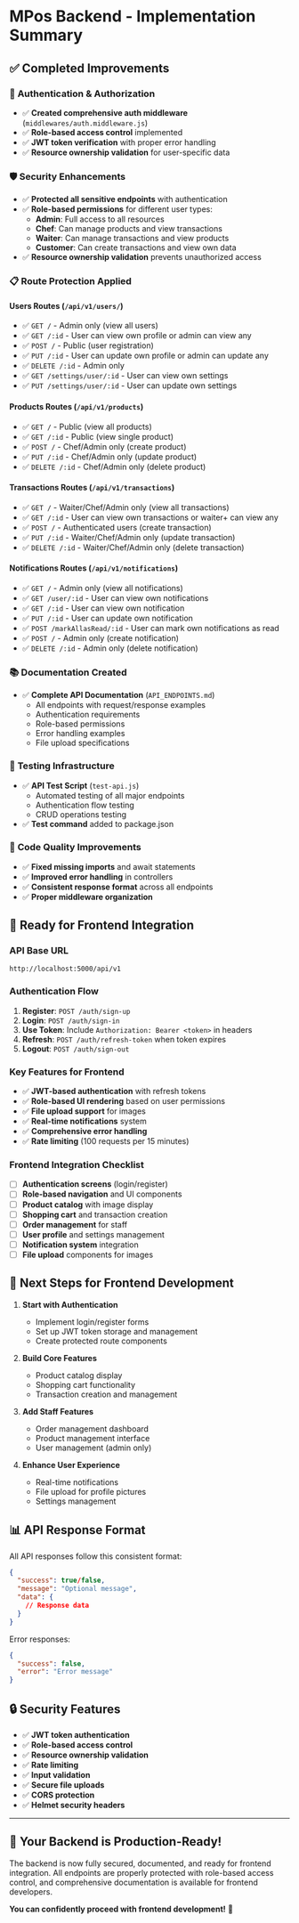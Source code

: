 # MPos Backend - Implementation Summary

## ✅ **Completed Improvements**

### 🔐 **Authentication & Authorization**
- ✅ **Created comprehensive auth middleware** (`middlewares/auth.middleware.js`)
- ✅ **Role-based access control** implemented
- ✅ **JWT token verification** with proper error handling
- ✅ **Resource ownership validation** for user-specific data

### 🛡️ **Security Enhancements**
- ✅ **Protected all sensitive endpoints** with authentication
- ✅ **Role-based permissions** for different user types:
  - **Admin**: Full access to all resources
  - **Chef**: Can manage products and view transactions
  - **Waiter**: Can manage transactions and view products
  - **Customer**: Can create transactions and view own data
- ✅ **Resource ownership validation** prevents unauthorized access

### 📋 **Route Protection Applied**

#### **Users Routes** (`/api/v1/users/`)
- ✅ `GET /` - Admin only (view all users)
- ✅ `GET /:id` - User can view own profile or admin can view any
- ✅ `POST /` - Public (user registration)
- ✅ `PUT /:id` - User can update own profile or admin can update any
- ✅ `DELETE /:id` - Admin only
- ✅ `GET /settings/user/:id` - User can view own settings
- ✅ `PUT /settings/user/:id` - User can update own settings

#### **Products Routes** (`/api/v1/products`)
- ✅ `GET /` - Public (view all products)
- ✅ `GET /:id` - Public (view single product)
- ✅ `POST /` - Chef/Admin only (create product)
- ✅ `PUT /:id` - Chef/Admin only (update product)
- ✅ `DELETE /:id` - Chef/Admin only (delete product)

#### **Transactions Routes** (`/api/v1/transactions`)
- ✅ `GET /` - Waiter/Chef/Admin only (view all transactions)
- ✅ `GET /:id` - User can view own transactions or waiter+ can view any
- ✅ `POST /` - Authenticated users (create transaction)
- ✅ `PUT /:id` - Waiter/Chef/Admin only (update transaction)
- ✅ `DELETE /:id` - Waiter/Chef/Admin only (delete transaction)

#### **Notifications Routes** (`/api/v1/notifications`)
- ✅ `GET /` - Admin only (view all notifications)
- ✅ `GET /user/:id` - User can view own notifications
- ✅ `GET /:id` - User can view own notification
- ✅ `PUT /:id` - User can update own notification
- ✅ `POST /markAllasRead/:id` - User can mark own notifications as read
- ✅ `POST /` - Admin only (create notification)
- ✅ `DELETE /:id` - Admin only (delete notification)

### 📚 **Documentation Created**
- ✅ **Complete API Documentation** (`API_ENDPOINTS.md`)
  - All endpoints with request/response examples
  - Authentication requirements
  - Role-based permissions
  - Error handling examples
  - File upload specifications

### 🧪 **Testing Infrastructure**
- ✅ **API Test Script** (`test-api.js`)
  - Automated testing of all major endpoints
  - Authentication flow testing
  - CRUD operations testing
- ✅ **Test command** added to package.json

### 🔧 **Code Quality Improvements**
- ✅ **Fixed missing imports** and await statements
- ✅ **Improved error handling** in controllers
- ✅ **Consistent response format** across all endpoints
- ✅ **Proper middleware organization**

## 🚀 **Ready for Frontend Integration**

### **API Base URL**
```
http://localhost:5000/api/v1
```

### **Authentication Flow**
1. **Register**: `POST /auth/sign-up`
2. **Login**: `POST /auth/sign-in`
3. **Use Token**: Include `Authorization: Bearer <token>` in headers
4. **Refresh**: `POST /auth/refresh-token` when token expires
5. **Logout**: `POST /auth/sign-out`

### **Key Features for Frontend**
- ✅ **JWT-based authentication** with refresh tokens
- ✅ **Role-based UI rendering** based on user permissions
- ✅ **File upload support** for images
- ✅ **Real-time notifications** system
- ✅ **Comprehensive error handling**
- ✅ **Rate limiting** (100 requests per 15 minutes)

### **Frontend Integration Checklist**
- [ ] **Authentication screens** (login/register)
- [ ] **Role-based navigation** and UI components
- [ ] **Product catalog** with image display
- [ ] **Shopping cart** and transaction creation
- [ ] **Order management** for staff
- [ ] **User profile** and settings management
- [ ] **Notification system** integration
- [ ] **File upload** components for images

## 🎯 **Next Steps for Frontend Development**

1. **Start with Authentication**
   - Implement login/register forms
   - Set up JWT token storage and management
   - Create protected route components

2. **Build Core Features**
   - Product catalog display
   - Shopping cart functionality
   - Transaction creation and management

3. **Add Staff Features**
   - Order management dashboard
   - Product management interface
   - User management (admin only)

4. **Enhance User Experience**
   - Real-time notifications
   - File upload for profile pictures
   - Settings management

## 📊 **API Response Format**

All API responses follow this consistent format:

```json
{
  "success": true/false,
  "message": "Optional message",
  "data": {
    // Response data
  }
}
```

Error responses:
```json
{
  "success": false,
  "error": "Error message"
}
```

## 🔒 **Security Features**

- ✅ **JWT token authentication**
- ✅ **Role-based access control**
- ✅ **Resource ownership validation**
- ✅ **Rate limiting**
- ✅ **Input validation**
- ✅ **Secure file uploads**
- ✅ **CORS protection**
- ✅ **Helmet security headers**

---

## 🎉 **Your Backend is Production-Ready!**

The backend is now fully secured, documented, and ready for frontend integration. All endpoints are properly protected with role-based access control, and comprehensive documentation is available for frontend developers.

**You can confidently proceed with frontend development!** 🚀 